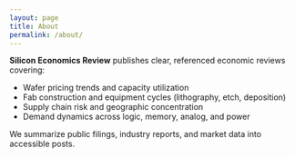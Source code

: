 ```yaml
---
layout: page
title: About
permalink: /about/
---
```


**Silicon Economics Review** publishes clear, referenced economic reviews covering:
- Wafer pricing trends and capacity utilization
- Fab construction and equipment cycles (lithography, etch, deposition)
- Supply chain risk and geographic concentration
- Demand dynamics across logic, memory, analog, and power

We summarize public filings, industry reports, and market data into accessible posts.
